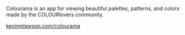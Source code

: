 Colourama is an app for viewing beautiful palettes, patterns, and colors made by the COLOURlovers community.

[kevinmlawson.com/colourama](http://kevinmlawson.com/colourama/)
